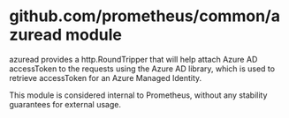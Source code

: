 github.com/prometheus/common/azuread module
=========================================

azuread provides a http.RoundTripper that will help attach Azure AD accessToken
to the requests using the Azure AD library, which is used to retrieve accessToken
for an Azure Managed Identity.

This module is considered internal to Prometheus, without any stability
guarantees for external usage.

